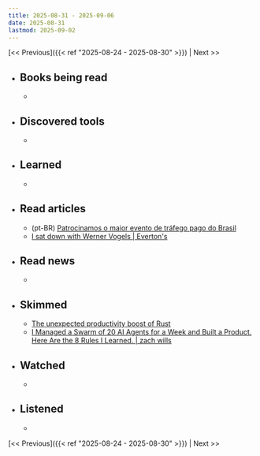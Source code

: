 ```yaml
---
title: 2025-08-31 - 2025-09-06
date: 2025-08-31
lastmod: 2025-09-02
---
```


[<< Previous]({{< ref "2025-08-24 - 2025-08-30" >}}) | Next >>

- ## Books being read
  -

- ## Discovered tools
  -

- ## Learned
  -

- ## Read articles
  - (pt-BR) [Patrocinamos o maior evento de tráfego pago do Brasil](https://moacirmoda.substack.com/p/patrocinamos-o-maior-evento-de-trafego)
  - [I sat down with Werner Vogels | Everton's](https://everton.xyz/i-sat-down-with-werner-vogels/)

- ## Read news
  -

- ## Skimmed
  - [The unexpected productivity boost of Rust](https://lubeno.dev/blog/rusts-productivity-curve)
  - [I Managed a Swarm of 20 AI Agents for a Week and Built a Product. Here Are the 8 Rules I Learned. | zach wills](https://zachwills.net/i-managed-a-swarm-of-20-ai-agents-for-a-week-here-are-the-8-rules-i-learned/)

- ## Watched
  -

- ## Listened
  -

[<< Previous]({{< ref "2025-08-24 - 2025-08-30" >}}) | Next >>
